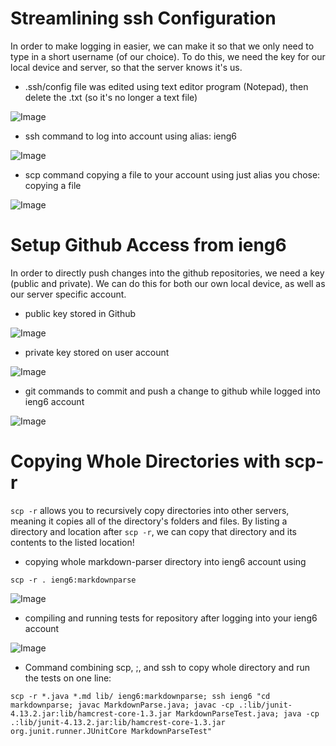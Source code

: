 # Streamlining ssh Configuration

In order to make logging in easier, we can make it so that we only need to type in a short username (of our choice). To do this, we need the key for our local device and server, so that the server knows it's us.

- .ssh/config file was edited using text editor program (Notepad), then delete the .txt (so it's no longer a text file)

![Image](sshconfigfile.PNG)

- ssh command to log into account using alias: ieng6

![Image](sshconfigfile.PNG)

- scp command copying a file to your account using just alias you chose: copying a file 

![Image](scpieng6.PNG)

# Setup Github Access from ieng6

In order to directly push changes into the github repositories, we need a key (public and private). We can do this for both our own local device, as well as our server specific account.

- public key stored in Github

![Image](sshgithubpubkey.PNG)

- private key stored on user account

![Image](sshkeyprivuser.PNG)

- git commands to commit and push a change to github while logged into ieng6 account

![Image]()

# Copying Whole Directories with scp-r

`scp -r` allows you to recursively copy directories into other servers, meaning it copies all of the directory's folders and files. By listing a directory and location after `scp -r`, we can copy that directory and its contents to the listed location!

- copying whole markdown-parser directory into ieng6 account using 

```
scp -r . ieng6:markdownparse
```

![Image](copymkdp.PNG)

- compiling and running tests for repository after logging into your ieng6 account

![Image](ieng6compilemkdp.PNG)

- Command combining scp, ;, and ssh to copy whole directory and run the tests on one line:
```
scp -r *.java *.md lib/ ieng6:markdownparse; ssh ieng6 "cd markdownparse; javac MarkdownParse.java; javac -cp .:lib/junit-4.13.2.jar:lib/hamcrest-core-1.3.jar MarkdownParseTest.java; java -cp .:lib/junit-4.13.2.jar:lib/hamcrest-core-1.3.jar org.junit.runner.JUnitCore MarkdownParseTest"
```